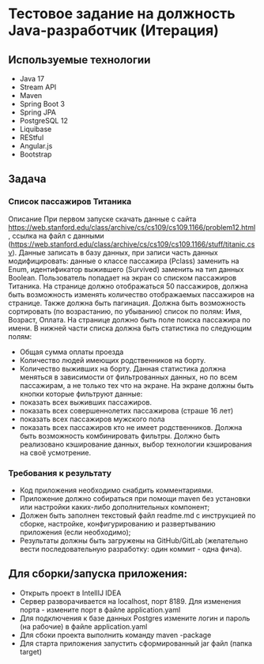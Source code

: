 # Тестовое задание на должность Java-разработчик (Итерация)

## Используемые технологии
- Java 17
- Stream API 
- Maven 
- Spring Boot  3
- Spring JPA 
- PostgreSQL 12
- Liquibase 
- REStful 
- Angular.js
- Bootstrap 

## Задача
### Список пассажиров Титаника
Описание
При первом запуске скачать данные с сайта https://web.stanford.edu/class/archive/cs/cs109/cs109.1166/problem12.html, ссылка на файл с данными (https://web.stanford.edu/class/archive/cs/cs109/cs109.1166/stuff/titanic.csv). Данные записать в базу данных, при записи часть данных модифицировать: данные о классе пассажира (Pclass) заменить на Enum, идентификатор выжившего (Survived) заменить на тип данных Boolean.
Пользователь попадает на экран со списком пассажиров Титаника. На странице должно отображаться 50 пассажиров, должна быть возможность изменять количество отображаемых пассажиров на странице. Также должна быть пагинация.
Должна быть возможность сортировать (по возрастанию, по убыванию) список по полям: Имя, Возраст, Оплата.
На странице должно быть поле поиска пассажира по имени.
В нижней части списка должна быть статистика по следующим полям:
- Общая сумма оплаты проезда
- Количество людей имеющих родственников на борту.
- Количество выживших на борту.
Данная статистика должна меняться в зависимости от фильтрованных данных, но по всем пассажирам, а не только тех что на экране.
На экране должны быть кнопки которые фильтруют данные:
- показать всех выживших пассажиров.
- показать всех совершеннолетих пассажирова (страше 16 лет)
- показать всех пассажиров мужского пола
- показать всех пассажиров кто не имеет родственников.
Должна быть возможность комбинировать фильтры.
Должно быть реализовано кэширование данных, выбор технологии кэширования на своё усмотрение.

### Требования к результату
- Код приложения необходимо снабдить комментариями.
- Приложение должно собираться при помощи maven без установки или настройки каких-либо дополнительных компонент;
- Должен быть заполнен текстовый файл readme.md с инструкцией по сборке, настройке, конфигурированию и развертыванию приложения (если необходимо);
- Результаты должны быть загружены на GitHub/GitLab (желательно вести последовательную разработку: один коммит - одна фича).

## Для сборки/запуска приложения:
- Открыть проект в IntellIJ IDEA 
- Сервер разворачивается на localhost, порт 8189. Для изменения порта - измените порт в файле application.yaml
- Для подключения к базе данных Postgres измените логин и пароль (на рабочие) в файле application.yaml
- Для сбоки проекта выполнить команду maven -package
- Для старта приложения запустить сформированный jar файл (папка target)
